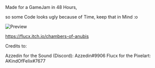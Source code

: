 Made for a GameJam in 48 Hours,

so some Code looks ugly because of Time, keep that in Mind :o

![Preview](https://img.itch.zone/aW1nLzQ2MDYzODcucG5n/original/IALw4S.png)

 
https://flucx.itch.io/chambers-of-anubis

Credits to:

Azzedin for the Sound (Discord): Azzedin#9906
Flucx for the Pixelart: AKindOfFelix#7677


